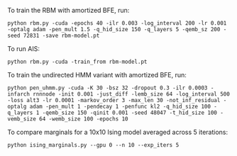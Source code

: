 To train the RBM with amortized BFE, run:
```
python rbm.py -cuda -epochs 40 -ilr 0.003 -log_interval 200 -lr 0.001 -optalg adam -pen_mult 1.5 -q_hid_size 150 -q_layers 5 -qemb_sz 200 -seed 72831 -save rbm-model.pt
```

To run AIS:
```
python rbm.py -cuda -train_from rbm-model.pt
```

To train the undirected HMM variant with amortized BFE, run:
```
python pen_uhmm.py -cuda -K 30 -bsz 32 -dropout 0.3 -ilr 0.0003 -infarch rnnnode -init 0.001 -just_diff -lemb_size 64 -log_interval 500 -loss alt3 -lr 0.0001 -markov_order 3 -max_len 30 -not_inf_residual -optalg adam -pen_mult 1 -pendecay 1 -penfunc kl2 -q_hid_size 100 -q_layers 1 -qemb_size 150 -qinit 0.001 -seed 48047 -t_hid_size 100 -vemb_size 64 -wemb_size 100 -epochs 10
```

To compare marginals for a 10x10 Ising model averaged across 5 iterations:
```
python ising_marginals.py --gpu 0 --n 10 --exp_iters 5
```